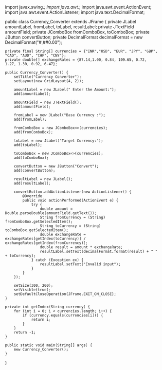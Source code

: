 import javax.swing.*;
import java.awt.*;
import java.awt.event.ActionEvent;
import java.awt.event.ActionListener;
import java.text.DecimalFormat;

public class Currency_Converter extends JFrame {
    private JLabel amountLabel, fromLabel, toLabel, resultLabel;
    private JTextField amountField;
    private JComboBox<String> fromComboBox, toComboBox;
    private JButton convertButton;
    private DecimalFormat decimalFormat = new DecimalFormat("#,##0.00");

    private final String[] currencies = {"INR","USD", "EUR", "JPY", "GBP", "CAD", "AUD", "CHF", "CNY"};
    private double[] exchangeRates = {87.14,1.00, 0.84, 109.65, 0.72, 1.27, 1.30, 0.92, 6.47};

    public Currency_Converter() {
        setTitle("Currency Converter");
        setLayout(new GridLayout(4, 2));

        amountLabel = new JLabel(" Enter the Amount:");
        add(amountLabel);

        amountField = new JTextField();
        add(amountField);

        fromLabel = new JLabel("Base Currency :");
        add(fromLabel);

        fromComboBox = new JComboBox<>(currencies);
        add(fromComboBox);

        toLabel = new JLabel("Target Currency:");
        add(toLabel);

        toComboBox = new JComboBox<>(currencies);
        add(toComboBox);

        convertButton = new JButton("Convert");
        add(convertButton);

        resultLabel = new JLabel();
        add(resultLabel);

        convertButton.addActionListener(new ActionListener() {
            @Override
            public void actionPerformed(ActionEvent e) {
                try {
                    double amount = Double.parseDouble(amountField.getText());
                    String fromCurrency = (String) fromComboBox.getSelectedItem();
                    String toCurrency = (String) toComboBox.getSelectedItem();
                    double exchangeRate = exchangeRates[getIndex(toCurrency)] / exchangeRates[getIndex(fromCurrency)];
                    double result = amount * exchangeRate;
                    resultLabel.setText(decimalFormat.format(result) + " " + toCurrency);
                } catch (Exception ex) {
                    resultLabel.setText("Invalid input");
                }
            }
        });

        setSize(300, 200);
        setVisible(true);
        setDefaultCloseOperation(JFrame.EXIT_ON_CLOSE);
    }

    private int getIndex(String currency) {
        for (int i = 0; i < currencies.length; i++) {
            if (currency.equals(currencies[i])) {
                return i;
            }
        }
        return -1;
    }

    public static void main(String[] args) {
        new Currency_Converter();
    }
}
